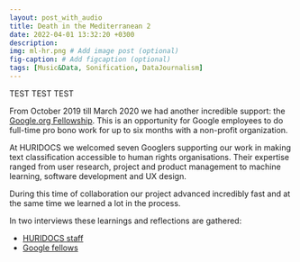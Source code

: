 ```yaml
---
layout: post_with_audio
title: Death in the Mediterranean 2
date: 2022-04-01 13:32:20 +0300
description: 
img: ml-hr.png # Add image post (optional)
fig-caption: # Add figcaption (optional)
tags: [Music&Data, Sonification, DataJournalism]
---
```




TEST TEST TEST 


From October 2019 till March 2020 we had another incredible support: the [Google.org Fellowship](https://www.blog.google/outreach-initiatives/google-org/googleorg-fellowship/). This is an  opportunity for Google employees to do full-time pro bono work for up to six months with a non-profit organization.

At HURIDOCS we welcomed seven Googlers supporting our work in making text classification accessible to human rights organisations. Their expertise ranged from user research, project and product management to machine learning, software development and UX design.

During this time of collaboration our project advanced incredibly fast and at the same time we learned a lot in the process.



In two interviews these learnings and reflections are gathered:

- [HURIDOCS staff](https://huridocs.org/2020/06/huridocs-team-members-reflect-on-google-dot-org-fellows-collaboration/)
- [Google fellows](https://huridocs.org/2020/05/google-dot-org-fellows-talk-collaboration-with-huridocs/)

